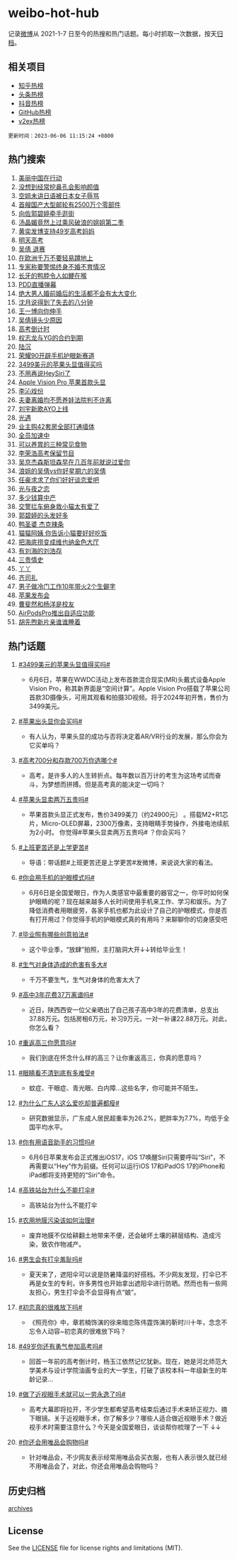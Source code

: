 # weibo-hot-hub

记录[微博](https://www.weibo.com)从 2021-1-7 日至今的热搜和热门话题。每小时抓取一次数据，按天[归档](archives)。

## 相关项目

- [知乎热榜](https://github.com/lonnyzhang423/zhihu-hot-hub)
- [头条热榜](https://github.com/lonnyzhang423/toutiao-hot-hub)
- [抖音热榜](https://github.com/lonnyzhang423/douyin-hot-hub)
- [GitHub热榜](https://github.com/lonnyzhang423/github-hot-hub)
- [v2ex热榜](https://github.com/lonnyzhang423/v2ex-hot-hub)


`更新时间：2023-06-06 11:15:24 +0800`

## 热门搜索

1. [美丽中国在行动](https://m.weibo.cn/search?containerid=100103type%3D1%26t%3D10%26q%3D%23%E7%BE%8E%E4%B8%BD%E4%B8%AD%E5%9B%BD%E5%9C%A8%E8%A1%8C%E5%8A%A8%23&stream_entry_id=51&isnewpage=1&extparam=seat%3D1%26pos%3D0%26cate%3D10103%26filter_type%3Drealtimehot%26stream_entry_id%3D51%26dgr%3D0%26c_type%3D51%26display_time%3D1686021323%26pre_seqid%3D168602132315402265245&luicode=10000011&lfid=106003type%253D25%2526t%253D3%2526disable_hot%253D1%2526filter_type%253Drealtimehot)
1. [没想到经常挖鼻孔会影响颜值](https://m.weibo.cn/search?containerid=100103type%3D1%26t%3D10%26q%3D%23%E6%B2%A1%E6%83%B3%E5%88%B0%E7%BB%8F%E5%B8%B8%E6%8C%96%E9%BC%BB%E5%AD%94%E4%BC%9A%E5%BD%B1%E5%93%8D%E9%A2%9C%E5%80%BC%23&stream_entry_id=31&isnewpage=1&extparam=seat%3D1%26lcate%3D5001%26cate%3D5001%26stream_entry_id%3D31%26flag%3D2%26realpos%3D1%26pos%3D0%26filter_type%3Drealtimehot%26dgr%3D0%26q%3D%2523%25E6%25B2%25A1%25E6%2583%25B3%25E5%2588%25B0%25E7%25BB%258F%25E5%25B8%25B8%25E6%258C%2596%25E9%25BC%25BB%25E5%25AD%2594%25E4%25BC%259A%25E5%25BD%25B1%25E5%2593%258D%25E9%25A2%259C%25E5%2580%25BC%2523%26band_rank%3D1%26c_type%3D31%26display_time%3D1686021323%26pre_seqid%3D168602132315402265245&luicode=10000011&lfid=106003type%253D25%2526t%253D3%2526disable_hot%253D1%2526filter_type%253Drealtimehot)
1. [空姐未讲日语被日本女子辱骂](https://m.weibo.cn/search?containerid=100103type%3D1%26t%3D10%26q%3D%23%E7%A9%BA%E5%A7%90%E6%9C%AA%E8%AE%B2%E6%97%A5%E8%AF%AD%E8%A2%AB%E6%97%A5%E6%9C%AC%E5%A5%B3%E5%AD%90%E8%BE%B1%E9%AA%82%23&stream_entry_id=31&isnewpage=1&extparam=seat%3D1%26lcate%3D5001%26cate%3D5001%26stream_entry_id%3D31%26flag%3D2%26realpos%3D2%26pos%3D1%26filter_type%3Drealtimehot%26dgr%3D0%26q%3D%2523%25E7%25A9%25BA%25E5%25A7%2590%25E6%259C%25AA%25E8%25AE%25B2%25E6%2597%25A5%25E8%25AF%25AD%25E8%25A2%25AB%25E6%2597%25A5%25E6%259C%25AC%25E5%25A5%25B3%25E5%25AD%2590%25E8%25BE%25B1%25E9%25AA%2582%2523%26band_rank%3D2%26c_type%3D31%26display_time%3D1686021323%26pre_seqid%3D168602132315402265245&luicode=10000011&lfid=106003type%253D25%2526t%253D3%2526disable_hot%253D1%2526filter_type%253Drealtimehot)
1. [首艘国产大型邮轮有2500万个零部件](https://m.weibo.cn/search?containerid=100103type%3D1%26t%3D10%26q%3D%23%E9%A6%96%E8%89%98%E5%9B%BD%E4%BA%A7%E5%A4%A7%E5%9E%8B%E9%82%AE%E8%BD%AE%E6%9C%892500%E4%B8%87%E4%B8%AA%E9%9B%B6%E9%83%A8%E4%BB%B6%23&stream_entry_id=31&isnewpage=1&extparam=seat%3D1%26lcate%3D5001%26cate%3D5001%26stream_entry_id%3D31%26flag%3D0%26realpos%3D3%26pos%3D2%26filter_type%3Drealtimehot%26dgr%3D0%26q%3D%2523%25E9%25A6%2596%25E8%2589%2598%25E5%259B%25BD%25E4%25BA%25A7%25E5%25A4%25A7%25E5%259E%258B%25E9%2582%25AE%25E8%25BD%25AE%25E6%259C%25892500%25E4%25B8%2587%25E4%25B8%25AA%25E9%259B%25B6%25E9%2583%25A8%25E4%25BB%25B6%2523%26band_rank%3D3%26c_type%3D31%26display_time%3D1686021323%26pre_seqid%3D168602132315402265245&luicode=10000011&lfid=106003type%253D25%2526t%253D3%2526disable_hot%253D1%2526filter_type%253Drealtimehot)
1. [向佐郭碧婷牵手逛街](https://m.weibo.cn/search?containerid=100103type%3D1%26t%3D10%26q%3D%23%E5%90%91%E4%BD%90%E9%83%AD%E7%A2%A7%E5%A9%B7%E7%89%B5%E6%89%8B%E9%80%9B%E8%A1%97%23&stream_entry_id=31&isnewpage=1&extparam=seat%3D1%26lcate%3D5001%26cate%3D5001%26stream_entry_id%3D31%26flag%3D1%26realpos%3D4%26pos%3D3%26filter_type%3Drealtimehot%26dgr%3D0%26q%3D%2523%25E5%2590%2591%25E4%25BD%2590%25E9%2583%25AD%25E7%25A2%25A7%25E5%25A9%25B7%25E7%2589%25B5%25E6%2589%258B%25E9%2580%259B%25E8%25A1%2597%2523%26band_rank%3D4%26c_type%3D31%26display_time%3D1686021323%26pre_seqid%3D168602132315402265245&luicode=10000011&lfid=106003type%253D25%2526t%253D3%2526disable_hot%253D1%2526filter_type%253Drealtimehot)
1. [汤晶媚竟然上过乘风破浪的姐姐第二季](https://m.weibo.cn/search?containerid=100103type%3D1%26t%3D10%26q%3D%23%E6%B1%A4%E6%99%B6%E5%AA%9A%E7%AB%9F%E7%84%B6%E4%B8%8A%E8%BF%87%E4%B9%98%E9%A3%8E%E7%A0%B4%E6%B5%AA%E7%9A%84%E5%A7%90%E5%A7%90%E7%AC%AC%E4%BA%8C%E5%AD%A3%23&stream_entry_id=31&isnewpage=1&extparam=seat%3D1%26lcate%3D5001%26cate%3D5001%26stream_entry_id%3D31%26flag%3D2%26realpos%3D5%26pos%3D4%26filter_type%3Drealtimehot%26dgr%3D0%26q%3D%2523%25E6%25B1%25A4%25E6%2599%25B6%25E5%25AA%259A%25E7%25AB%259F%25E7%2584%25B6%25E4%25B8%258A%25E8%25BF%2587%25E4%25B9%2598%25E9%25A3%258E%25E7%25A0%25B4%25E6%25B5%25AA%25E7%259A%2584%25E5%25A7%2590%25E5%25A7%2590%25E7%25AC%25AC%25E4%25BA%258C%25E5%25AD%25A3%2523%26band_rank%3D5%26c_type%3D31%26display_time%3D1686021323%26pre_seqid%3D168602132315402265245&luicode=10000011&lfid=106003type%253D25%2526t%253D3%2526disable_hot%253D1%2526filter_type%253Drealtimehot)
1. [黄奕发博支持49岁高考妈妈](https://m.weibo.cn/search?containerid=100103type%3D1%26t%3D10%26q%3D%23%E9%BB%84%E5%A5%95%E5%8F%91%E5%8D%9A%E6%94%AF%E6%8C%8149%E5%B2%81%E9%AB%98%E8%80%83%E5%A6%88%E5%A6%88%23&stream_entry_id=31&isnewpage=1&extparam=seat%3D1%26lcate%3D5001%26cate%3D5001%26stream_entry_id%3D31%26flag%3D1%26realpos%3D6%26pos%3D5%26filter_type%3Drealtimehot%26dgr%3D0%26q%3D%2523%25E9%25BB%2584%25E5%25A5%2595%25E5%258F%2591%25E5%258D%259A%25E6%2594%25AF%25E6%258C%258149%25E5%25B2%2581%25E9%25AB%2598%25E8%2580%2583%25E5%25A6%2588%25E5%25A6%2588%2523%26band_rank%3D6%26c_type%3D31%26display_time%3D1686021323%26pre_seqid%3D168602132315402265245&luicode=10000011&lfid=106003type%253D25%2526t%253D3%2526disable_hot%253D1%2526filter_type%253Drealtimehot)
1. [明天高考](https://m.weibo.cn/search?containerid=100103type%3D1%26t%3D10%26q%3D%23%E6%98%8E%E5%A4%A9%E9%AB%98%E8%80%83%23&stream_entry_id=31&isnewpage=1&extparam=seat%3D1%26lcate%3D5001%26cate%3D5001%26stream_entry_id%3D31%26flag%3D16%26realpos%3D7%26pos%3D6%26filter_type%3Drealtimehot%26dgr%3D0%26q%3D%2523%25E6%2598%258E%25E5%25A4%25A9%25E9%25AB%2598%25E8%2580%2583%2523%26band_rank%3D7%26c_type%3D31%26display_time%3D1686021323%26pre_seqid%3D168602132315402265245&luicode=10000011&lfid=106003type%253D25%2526t%253D3%2526disable_hot%253D1%2526filter_type%253Drealtimehot)
1. [吴倩 退赛](https://m.weibo.cn/search?containerid=100103type%3D1%26t%3D10%26q%3D%E5%90%B4%E5%80%A9+%E9%80%80%E8%B5%9B&stream_entry_id=31&isnewpage=1&extparam=seat%3D1%26lcate%3D5001%26cate%3D5001%26stream_entry_id%3D31%26flag%3D2%26realpos%3D8%26pos%3D7%26filter_type%3Drealtimehot%26dgr%3D0%26q%3D%25E5%2590%25B4%25E5%2580%25A9%2520%25E9%2580%2580%25E8%25B5%259B%26band_rank%3D8%26c_type%3D31%26display_time%3D1686021323%26pre_seqid%3D168602132315402265245&luicode=10000011&lfid=106003type%253D25%2526t%253D3%2526disable_hot%253D1%2526filter_type%253Drealtimehot)
1. [在欧洲千万不要轻易蹲地上](https://m.weibo.cn/search?containerid=100103type%3D1%26t%3D10%26q%3D%23%E5%9C%A8%E6%AC%A7%E6%B4%B2%E5%8D%83%E4%B8%87%E4%B8%8D%E8%A6%81%E8%BD%BB%E6%98%93%E8%B9%B2%E5%9C%B0%E4%B8%8A%23&stream_entry_id=31&isnewpage=1&extparam=seat%3D1%26lcate%3D5001%26cate%3D5001%26stream_entry_id%3D31%26flag%3D2%26realpos%3D9%26pos%3D8%26filter_type%3Drealtimehot%26dgr%3D0%26q%3D%2523%25E5%259C%25A8%25E6%25AC%25A7%25E6%25B4%25B2%25E5%258D%2583%25E4%25B8%2587%25E4%25B8%258D%25E8%25A6%2581%25E8%25BD%25BB%25E6%2598%2593%25E8%25B9%25B2%25E5%259C%25B0%25E4%25B8%258A%2523%26band_rank%3D9%26c_type%3D31%26display_time%3D1686021323%26pre_seqid%3D168602132315402265245&luicode=10000011&lfid=106003type%253D25%2526t%253D3%2526disable_hot%253D1%2526filter_type%253Drealtimehot)
1. [专家称要警惕终身不婚不育情况](https://m.weibo.cn/search?containerid=100103type%3D1%26t%3D10%26q%3D%23%E4%B8%93%E5%AE%B6%E7%A7%B0%E8%A6%81%E8%AD%A6%E6%83%95%E7%BB%88%E8%BA%AB%E4%B8%8D%E5%A9%9A%E4%B8%8D%E8%82%B2%E6%83%85%E5%86%B5%23&stream_entry_id=31&isnewpage=1&extparam=seat%3D1%26lcate%3D5001%26cate%3D5001%26stream_entry_id%3D31%26flag%3D1%26realpos%3D10%26pos%3D9%26filter_type%3Drealtimehot%26dgr%3D0%26q%3D%2523%25E4%25B8%2593%25E5%25AE%25B6%25E7%25A7%25B0%25E8%25A6%2581%25E8%25AD%25A6%25E6%2583%2595%25E7%25BB%2588%25E8%25BA%25AB%25E4%25B8%258D%25E5%25A9%259A%25E4%25B8%258D%25E8%2582%25B2%25E6%2583%2585%25E5%2586%25B5%2523%26band_rank%3D10%26c_type%3D31%26display_time%3D1686021323%26pre_seqid%3D168602132315402265245&luicode=10000011&lfid=106003type%253D25%2526t%253D3%2526disable_hot%253D1%2526filter_type%253Drealtimehot)
1. [长牙的鸭脖令人如鲠在喉](https://m.weibo.cn/search?containerid=100103type%3D1%26t%3D10%26q%3D%23%E9%95%BF%E7%89%99%E7%9A%84%E9%B8%AD%E8%84%96%E4%BB%A4%E4%BA%BA%E5%A6%82%E9%B2%A0%E5%9C%A8%E5%96%89%23&stream_entry_id=31&isnewpage=1&extparam=seat%3D1%26lcate%3D5001%26cate%3D5001%26stream_entry_id%3D31%26flag%3D2%26realpos%3D11%26pos%3D10%26filter_type%3Drealtimehot%26dgr%3D0%26q%3D%2523%25E9%2595%25BF%25E7%2589%2599%25E7%259A%2584%25E9%25B8%25AD%25E8%2584%2596%25E4%25BB%25A4%25E4%25BA%25BA%25E5%25A6%2582%25E9%25B2%25A0%25E5%259C%25A8%25E5%2596%2589%2523%26band_rank%3D11%26c_type%3D31%26display_time%3D1686021323%26pre_seqid%3D168602132315402265245&luicode=10000011&lfid=106003type%253D25%2526t%253D3%2526disable_hot%253D1%2526filter_type%253Drealtimehot)
1. [PDD直播弹幕](https://m.weibo.cn/search?containerid=100103type%3D1%26t%3D10%26q%3DPDD%E7%9B%B4%E6%92%AD%E5%BC%B9%E5%B9%95&stream_entry_id=31&isnewpage=1&extparam=seat%3D1%26lcate%3D5001%26cate%3D5001%26stream_entry_id%3D31%26flag%3D0%26realpos%3D12%26pos%3D11%26filter_type%3Drealtimehot%26dgr%3D0%26q%3DPDD%25E7%259B%25B4%25E6%2592%25AD%25E5%25BC%25B9%25E5%25B9%2595%26band_rank%3D12%26c_type%3D31%26display_time%3D1686021323%26pre_seqid%3D168602132315402265245&luicode=10000011&lfid=106003type%253D25%2526t%253D3%2526disable_hot%253D1%2526filter_type%253Drealtimehot)
1. [绝大男人婚前婚后的生活都不会有太大变化](https://m.weibo.cn/search?containerid=100103type%3D1%26t%3D10%26q%3D%E7%BB%9D%E5%A4%A7%E7%94%B7%E4%BA%BA%E5%A9%9A%E5%89%8D%E5%A9%9A%E5%90%8E%E7%9A%84%E7%94%9F%E6%B4%BB%E9%83%BD%E4%B8%8D%E4%BC%9A%E6%9C%89%E5%A4%AA%E5%A4%A7%E5%8F%98%E5%8C%96&stream_entry_id=31&isnewpage=1&extparam=seat%3D1%26lcate%3D5001%26cate%3D5001%26stream_entry_id%3D31%26flag%3D0%26realpos%3D13%26pos%3D12%26filter_type%3Drealtimehot%26dgr%3D0%26q%3D%25E7%25BB%259D%25E5%25A4%25A7%25E7%2594%25B7%25E4%25BA%25BA%25E5%25A9%259A%25E5%2589%258D%25E5%25A9%259A%25E5%2590%258E%25E7%259A%2584%25E7%2594%259F%25E6%25B4%25BB%25E9%2583%25BD%25E4%25B8%258D%25E4%25BC%259A%25E6%259C%2589%25E5%25A4%25AA%25E5%25A4%25A7%25E5%258F%2598%25E5%258C%2596%26band_rank%3D13%26c_type%3D31%26display_time%3D1686021323%26pre_seqid%3D168602132315402265245&luicode=10000011&lfid=106003type%253D25%2526t%253D3%2526disable_hot%253D1%2526filter_type%253Drealtimehot)
1. [沈月说得到了失去的八分钟](https://m.weibo.cn/search?containerid=100103type%3D1%26t%3D10%26q%3D%23%E6%B2%88%E6%9C%88%E8%AF%B4%E5%BE%97%E5%88%B0%E4%BA%86%E5%A4%B1%E5%8E%BB%E7%9A%84%E5%85%AB%E5%88%86%E9%92%9F%23&stream_entry_id=31&isnewpage=1&extparam=seat%3D1%26lcate%3D5001%26cate%3D5001%26stream_entry_id%3D31%26flag%3D1%26realpos%3D14%26pos%3D13%26filter_type%3Drealtimehot%26dgr%3D0%26q%3D%2523%25E6%25B2%2588%25E6%259C%2588%25E8%25AF%25B4%25E5%25BE%2597%25E5%2588%25B0%25E4%25BA%2586%25E5%25A4%25B1%25E5%258E%25BB%25E7%259A%2584%25E5%2585%25AB%25E5%2588%2586%25E9%2592%259F%2523%26band_rank%3D14%26c_type%3D31%26display_time%3D1686021323%26pre_seqid%3D168602132315402265245&luicode=10000011&lfid=106003type%253D25%2526t%253D3%2526disable_hot%253D1%2526filter_type%253Drealtimehot)
1. [王一博向你伸手](https://m.weibo.cn/search?containerid=100103type%3D1%26t%3D10%26q%3D%23%E7%8E%8B%E4%B8%80%E5%8D%9A%E5%90%91%E4%BD%A0%E4%BC%B8%E6%89%8B%23&stream_entry_id=31&isnewpage=1&extparam=seat%3D1%26lcate%3D5001%26cate%3D5001%26stream_entry_id%3D31%26flag%3D0%26realpos%3D15%26pos%3D14%26adid%3D191611%26filter_type%3Drealtimehot%26dgr%3D0%26q%3D%2523%25E7%258E%258B%25E4%25B8%2580%25E5%258D%259A%25E5%2590%2591%25E4%25BD%25A0%25E4%25BC%25B8%25E6%2589%258B%2523%26band_rank%3D15%26c_type%3D31%26display_time%3D1686021323%26pre_seqid%3D168602132315402265245&luicode=10000011&lfid=106003type%253D25%2526t%253D3%2526disable_hot%253D1%2526filter_type%253Drealtimehot)
1. [吴倩镜头少原因](https://m.weibo.cn/search?containerid=100103type%3D1%26t%3D10%26q%3D%23%E5%90%B4%E5%80%A9%E9%95%9C%E5%A4%B4%E5%B0%91%E5%8E%9F%E5%9B%A0%23&stream_entry_id=31&isnewpage=1&extparam=seat%3D1%26lcate%3D5001%26cate%3D5001%26stream_entry_id%3D31%26flag%3D2%26realpos%3D16%26pos%3D15%26filter_type%3Drealtimehot%26dgr%3D0%26q%3D%2523%25E5%2590%25B4%25E5%2580%25A9%25E9%2595%259C%25E5%25A4%25B4%25E5%25B0%2591%25E5%258E%259F%25E5%259B%25A0%2523%26band_rank%3D16%26c_type%3D31%26display_time%3D1686021323%26pre_seqid%3D168602132315402265245&luicode=10000011&lfid=106003type%253D25%2526t%253D3%2526disable_hot%253D1%2526filter_type%253Drealtimehot)
1. [高考倒计时](https://m.weibo.cn/search?containerid=100103type%3D1%26t%3D10%26q%3D%23%E9%AB%98%E8%80%83%E5%80%92%E8%AE%A1%E6%97%B6%23&stream_entry_id=31&isnewpage=1&extparam=seat%3D1%26lcate%3D5001%26cate%3D5001%26stream_entry_id%3D31%26flag%3D0%26realpos%3D17%26pos%3D16%26filter_type%3Drealtimehot%26dgr%3D0%26q%3D%2523%25E9%25AB%2598%25E8%2580%2583%25E5%2580%2592%25E8%25AE%25A1%25E6%2597%25B6%2523%26band_rank%3D17%26c_type%3D31%26display_time%3D1686021323%26pre_seqid%3D168602132315402265245&luicode=10000011&lfid=106003type%253D25%2526t%253D3%2526disable_hot%253D1%2526filter_type%253Drealtimehot)
1. [权志龙与YG的合约到期](https://m.weibo.cn/search?containerid=100103type%3D1%26t%3D10%26q%3D%23%E6%9D%83%E5%BF%97%E9%BE%99%E4%B8%8EYG%E7%9A%84%E5%90%88%E7%BA%A6%E5%88%B0%E6%9C%9F%23&stream_entry_id=31&isnewpage=1&extparam=seat%3D1%26lcate%3D5001%26cate%3D5001%26stream_entry_id%3D31%26flag%3D1%26realpos%3D18%26pos%3D17%26filter_type%3Drealtimehot%26dgr%3D0%26q%3D%2523%25E6%259D%2583%25E5%25BF%2597%25E9%25BE%2599%25E4%25B8%258EYG%25E7%259A%2584%25E5%2590%2588%25E7%25BA%25A6%25E5%2588%25B0%25E6%259C%259F%2523%26band_rank%3D18%26c_type%3D31%26display_time%3D1686021323%26pre_seqid%3D168602132315402265245&luicode=10000011&lfid=106003type%253D25%2526t%253D3%2526disable_hot%253D1%2526filter_type%253Drealtimehot)
1. [陆沉](https://m.weibo.cn/search?containerid=100103type%3D1%26t%3D10%26q%3D%E9%99%86%E6%B2%89&stream_entry_id=31&isnewpage=1&extparam=seat%3D1%26lcate%3D5001%26cate%3D5001%26stream_entry_id%3D31%26flag%3D1%26realpos%3D19%26pos%3D18%26filter_type%3Drealtimehot%26dgr%3D0%26q%3D%25E9%2599%2586%25E6%25B2%2589%26band_rank%3D19%26c_type%3D31%26display_time%3D1686021323%26pre_seqid%3D168602132315402265245&luicode=10000011&lfid=106003type%253D25%2526t%253D3%2526disable_hot%253D1%2526filter_type%253Drealtimehot)
1. [荣耀90开辟手机护眼新赛道](https://m.weibo.cn/search?containerid=100103type%3D1%26t%3D10%26q%3D%23%E8%8D%A3%E8%80%8090%E5%BC%80%E8%BE%9F%E6%89%8B%E6%9C%BA%E6%8A%A4%E7%9C%BC%E6%96%B0%E8%B5%9B%E9%81%93%23&stream_entry_id=31&isnewpage=1&extparam=seat%3D1%26lcate%3D5001%26cate%3D5001%26stream_entry_id%3D31%26flag%3D0%26realpos%3D20%26pos%3D19%26adid%3D191554%26filter_type%3Drealtimehot%26dgr%3D0%26q%3D%2523%25E8%258D%25A3%25E8%2580%258090%25E5%25BC%2580%25E8%25BE%259F%25E6%2589%258B%25E6%259C%25BA%25E6%258A%25A4%25E7%259C%25BC%25E6%2596%25B0%25E8%25B5%259B%25E9%2581%2593%2523%26band_rank%3D20%26c_type%3D31%26display_time%3D1686021323%26pre_seqid%3D168602132315402265245&luicode=10000011&lfid=106003type%253D25%2526t%253D3%2526disable_hot%253D1%2526filter_type%253Drealtimehot)
1. [3499美元的苹果头显值得买吗](https://m.weibo.cn/search?containerid=100103type%3D1%26t%3D10%26q%3D%233499%E7%BE%8E%E5%85%83%E7%9A%84%E8%8B%B9%E6%9E%9C%E5%A4%B4%E6%98%BE%E5%80%BC%E5%BE%97%E4%B9%B0%E5%90%97%23&stream_entry_id=31&isnewpage=1&extparam=seat%3D1%26lcate%3D5001%26cate%3D5001%26stream_entry_id%3D31%26flag%3D2%26realpos%3D21%26pos%3D20%26filter_type%3Drealtimehot%26dgr%3D0%26q%3D%25233499%25E7%25BE%258E%25E5%2585%2583%25E7%259A%2584%25E8%258B%25B9%25E6%259E%259C%25E5%25A4%25B4%25E6%2598%25BE%25E5%2580%25BC%25E5%25BE%2597%25E4%25B9%25B0%25E5%2590%2597%2523%26band_rank%3D21%26c_type%3D31%26display_time%3D1686021323%26pre_seqid%3D168602132315402265245&luicode=10000011&lfid=106003type%253D25%2526t%253D3%2526disable_hot%253D1%2526filter_type%253Drealtimehot)
1. [不用再说HeySiri了](https://m.weibo.cn/search?containerid=100103type%3D1%26t%3D10%26q%3D%23%E4%B8%8D%E7%94%A8%E5%86%8D%E8%AF%B4HeySiri%E4%BA%86%23&stream_entry_id=31&isnewpage=1&extparam=seat%3D1%26lcate%3D5001%26cate%3D5001%26stream_entry_id%3D31%26flag%3D2%26realpos%3D22%26pos%3D21%26filter_type%3Drealtimehot%26dgr%3D0%26q%3D%2523%25E4%25B8%258D%25E7%2594%25A8%25E5%2586%258D%25E8%25AF%25B4HeySiri%25E4%25BA%2586%2523%26band_rank%3D22%26c_type%3D31%26display_time%3D1686021323%26pre_seqid%3D168602132315402265245&luicode=10000011&lfid=106003type%253D25%2526t%253D3%2526disable_hot%253D1%2526filter_type%253Drealtimehot)
1. [Apple Vision Pro 苹果首款头显](https://m.weibo.cn/search?containerid=100103type%3D1%26t%3D10%26q%3D%23Apple+Vision+Pro+%E8%8B%B9%E6%9E%9C%E9%A6%96%E6%AC%BE%E5%A4%B4%E6%98%BE%23&stream_entry_id=31&isnewpage=1&extparam=seat%3D1%26lcate%3D5001%26cate%3D5001%26stream_entry_id%3D31%26flag%3D2%26realpos%3D23%26pos%3D22%26filter_type%3Drealtimehot%26dgr%3D0%26q%3D%2523Apple%2520Vision%2520Pro%2520%25E8%258B%25B9%25E6%259E%259C%25E9%25A6%2596%25E6%25AC%25BE%25E5%25A4%25B4%25E6%2598%25BE%2523%26band_rank%3D23%26c_type%3D31%26display_time%3D1686021323%26pre_seqid%3D168602132315402265245&luicode=10000011&lfid=106003type%253D25%2526t%253D3%2526disable_hot%253D1%2526filter_type%253Drealtimehot)
1. [李沁戏份](https://m.weibo.cn/search?containerid=100103type%3D1%26t%3D10%26q%3D%E6%9D%8E%E6%B2%81%E6%88%8F%E4%BB%BD&stream_entry_id=31&isnewpage=1&extparam=seat%3D1%26lcate%3D5001%26cate%3D5001%26stream_entry_id%3D31%26flag%3D2%26realpos%3D24%26pos%3D23%26filter_type%3Drealtimehot%26dgr%3D0%26q%3D%25E6%259D%258E%25E6%25B2%2581%25E6%2588%258F%25E4%25BB%25BD%26band_rank%3D24%26c_type%3D31%26display_time%3D1686021323%26pre_seqid%3D168602132315402265245&luicode=10000011&lfid=106003type%253D25%2526t%253D3%2526disable_hot%253D1%2526filter_type%253Drealtimehot)
1. [夫妻离婚均不愿养娃法院判不许离](https://m.weibo.cn/search?containerid=100103type%3D1%26t%3D10%26q%3D%23%E5%A4%AB%E5%A6%BB%E7%A6%BB%E5%A9%9A%E5%9D%87%E4%B8%8D%E6%84%BF%E5%85%BB%E5%A8%83%E6%B3%95%E9%99%A2%E5%88%A4%E4%B8%8D%E8%AE%B8%E7%A6%BB%23&stream_entry_id=31&isnewpage=1&extparam=seat%3D1%26lcate%3D5001%26cate%3D5001%26stream_entry_id%3D31%26flag%3D0%26realpos%3D25%26pos%3D24%26filter_type%3Drealtimehot%26dgr%3D0%26q%3D%2523%25E5%25A4%25AB%25E5%25A6%25BB%25E7%25A6%25BB%25E5%25A9%259A%25E5%259D%2587%25E4%25B8%258D%25E6%2584%25BF%25E5%2585%25BB%25E5%25A8%2583%25E6%25B3%2595%25E9%2599%25A2%25E5%2588%25A4%25E4%25B8%258D%25E8%25AE%25B8%25E7%25A6%25BB%2523%26band_rank%3D25%26c_type%3D31%26display_time%3D1686021323%26pre_seqid%3D168602132315402265245&luicode=10000011&lfid=106003type%253D25%2526t%253D3%2526disable_hot%253D1%2526filter_type%253Drealtimehot)
1. [刘宇新歌AYO上线](https://m.weibo.cn/search?containerid=100103type%3D1%26t%3D10%26q%3D%23%E5%88%98%E5%AE%87%E6%96%B0%E6%AD%8CAYO%E4%B8%8A%E7%BA%BF%23&stream_entry_id=31&isnewpage=1&extparam=seat%3D1%26lcate%3D5001%26cate%3D5001%26stream_entry_id%3D31%26flag%3D1%26realpos%3D26%26pos%3D25%26filter_type%3Drealtimehot%26dgr%3D0%26q%3D%2523%25E5%2588%2598%25E5%25AE%2587%25E6%2596%25B0%25E6%25AD%258CAYO%25E4%25B8%258A%25E7%25BA%25BF%2523%26band_rank%3D26%26c_type%3D31%26display_time%3D1686021323%26pre_seqid%3D168602132315402265245&luicode=10000011&lfid=106003type%253D25%2526t%253D3%2526disable_hot%253D1%2526filter_type%253Drealtimehot)
1. [光遇](https://m.weibo.cn/search?containerid=100103type%3D1%26t%3D10%26q%3D%E5%85%89%E9%81%87&stream_entry_id=31&isnewpage=1&extparam=seat%3D1%26lcate%3D5001%26cate%3D5001%26stream_entry_id%3D31%26flag%3D1%26realpos%3D27%26pos%3D26%26filter_type%3Drealtimehot%26dgr%3D0%26q%3D%25E5%2585%2589%25E9%2581%2587%26band_rank%3D27%26c_type%3D31%26display_time%3D1686021323%26pre_seqid%3D168602132315402265245&luicode=10000011&lfid=106003type%253D25%2526t%253D3%2526disable_hot%253D1%2526filter_type%253Drealtimehot)
1. [业主购42套房全部打通墙体](https://m.weibo.cn/search?containerid=100103type%3D1%26t%3D10%26q%3D%23%E4%B8%9A%E4%B8%BB%E8%B4%AD42%E5%A5%97%E6%88%BF%E5%85%A8%E9%83%A8%E6%89%93%E9%80%9A%E5%A2%99%E4%BD%93%23&stream_entry_id=31&isnewpage=1&extparam=seat%3D1%26lcate%3D5001%26cate%3D5001%26stream_entry_id%3D31%26flag%3D0%26realpos%3D28%26pos%3D27%26filter_type%3Drealtimehot%26dgr%3D0%26q%3D%2523%25E4%25B8%259A%25E4%25B8%25BB%25E8%25B4%25AD42%25E5%25A5%2597%25E6%2588%25BF%25E5%2585%25A8%25E9%2583%25A8%25E6%2589%2593%25E9%2580%259A%25E5%25A2%2599%25E4%25BD%2593%2523%26band_rank%3D28%26c_type%3D31%26display_time%3D1686021323%26pre_seqid%3D168602132315402265245&luicode=10000011&lfid=106003type%253D25%2526t%253D3%2526disable_hot%253D1%2526filter_type%253Drealtimehot)
1. [全员加速中](https://m.weibo.cn/search?containerid=100103type%3D1%26t%3D10%26q%3D%E5%85%A8%E5%91%98%E5%8A%A0%E9%80%9F%E4%B8%AD&stream_entry_id=31&isnewpage=1&extparam=seat%3D1%26lcate%3D5001%26cate%3D5001%26stream_entry_id%3D31%26flag%3D0%26realpos%3D29%26pos%3D28%26filter_type%3Drealtimehot%26dgr%3D0%26q%3D%25E5%2585%25A8%25E5%2591%2598%25E5%258A%25A0%25E9%2580%259F%25E4%25B8%25AD%26band_rank%3D29%26c_type%3D31%26display_time%3D1686021323%26pre_seqid%3D168602132315402265245&luicode=10000011&lfid=106003type%253D25%2526t%253D3%2526disable_hot%253D1%2526filter_type%253Drealtimehot)
1. [可以养胃的三种常见食物](https://m.weibo.cn/search?containerid=100103type%3D1%26t%3D10%26q%3D%23%E5%8F%AF%E4%BB%A5%E5%85%BB%E8%83%83%E7%9A%84%E4%B8%89%E7%A7%8D%E5%B8%B8%E8%A7%81%E9%A3%9F%E7%89%A9%23&stream_entry_id=31&isnewpage=1&extparam=seat%3D1%26lcate%3D5001%26cate%3D5001%26stream_entry_id%3D31%26flag%3D0%26realpos%3D30%26pos%3D29%26filter_type%3Drealtimehot%26dgr%3D0%26q%3D%2523%25E5%258F%25AF%25E4%25BB%25A5%25E5%2585%25BB%25E8%2583%2583%25E7%259A%2584%25E4%25B8%2589%25E7%25A7%258D%25E5%25B8%25B8%25E8%25A7%2581%25E9%25A3%259F%25E7%2589%25A9%2523%26band_rank%3D30%26c_type%3D31%26display_time%3D1686021323%26pre_seqid%3D168602132315402265245&luicode=10000011&lfid=106003type%253D25%2526t%253D3%2526disable_hot%253D1%2526filter_type%253Drealtimehot)
1. [李荣浩高考保留节目](https://m.weibo.cn/search?containerid=100103type%3D1%26t%3D10%26q%3D%23%E6%9D%8E%E8%8D%A3%E6%B5%A9%E9%AB%98%E8%80%83%E4%BF%9D%E7%95%99%E8%8A%82%E7%9B%AE%23&stream_entry_id=31&isnewpage=1&extparam=seat%3D1%26lcate%3D5001%26cate%3D5001%26stream_entry_id%3D31%26flag%3D1%26realpos%3D31%26pos%3D30%26filter_type%3Drealtimehot%26dgr%3D0%26q%3D%2523%25E6%259D%258E%25E8%258D%25A3%25E6%25B5%25A9%25E9%25AB%2598%25E8%2580%2583%25E4%25BF%259D%25E7%2595%2599%25E8%258A%2582%25E7%259B%25AE%2523%26band_rank%3D31%26c_type%3D31%26display_time%3D1686021323%26pre_seqid%3D168602132315402265245&luicode=10000011&lfid=106003type%253D25%2526t%253D3%2526disable_hot%253D1%2526filter_type%253Drealtimehot)
1. [吴京杰森斯坦森早在几百年前就说过爱你](https://m.weibo.cn/search?containerid=100103type%3D1%26t%3D10%26q%3D%23%E5%90%B4%E4%BA%AC%E6%9D%B0%E6%A3%AE%E6%96%AF%E5%9D%A6%E6%A3%AE%E6%97%A9%E5%9C%A8%E5%87%A0%E7%99%BE%E5%B9%B4%E5%89%8D%E5%B0%B1%E8%AF%B4%E8%BF%87%E7%88%B1%E4%BD%A0%23&stream_entry_id=31&isnewpage=1&extparam=seat%3D1%26lcate%3D5001%26cate%3D5001%26stream_entry_id%3D31%26flag%3D1%26realpos%3D32%26pos%3D31%26filter_type%3Drealtimehot%26dgr%3D0%26q%3D%2523%25E5%2590%25B4%25E4%25BA%25AC%25E6%259D%25B0%25E6%25A3%25AE%25E6%2596%25AF%25E5%259D%25A6%25E6%25A3%25AE%25E6%2597%25A9%25E5%259C%25A8%25E5%2587%25A0%25E7%2599%25BE%25E5%25B9%25B4%25E5%2589%258D%25E5%25B0%25B1%25E8%25AF%25B4%25E8%25BF%2587%25E7%2588%25B1%25E4%25BD%25A0%2523%26band_rank%3D32%26c_type%3D31%26display_time%3D1686021323%26pre_seqid%3D168602132315402265245&luicode=10000011&lfid=106003type%253D25%2526t%253D3%2526disable_hot%253D1%2526filter_type%253Drealtimehot)
1. [浪姐的吴倩vs你好星期六的吴倩](https://m.weibo.cn/search?containerid=100103type%3D1%26t%3D10%26q%3D%23%E6%B5%AA%E5%A7%90%E7%9A%84%E5%90%B4%E5%80%A9vs%E4%BD%A0%E5%A5%BD%E6%98%9F%E6%9C%9F%E5%85%AD%E7%9A%84%E5%90%B4%E5%80%A9%23&stream_entry_id=31&isnewpage=1&extparam=seat%3D1%26lcate%3D5001%26cate%3D5001%26stream_entry_id%3D31%26flag%3D1%26realpos%3D33%26pos%3D32%26filter_type%3Drealtimehot%26dgr%3D0%26q%3D%2523%25E6%25B5%25AA%25E5%25A7%2590%25E7%259A%2584%25E5%2590%25B4%25E5%2580%25A9vs%25E4%25BD%25A0%25E5%25A5%25BD%25E6%2598%259F%25E6%259C%259F%25E5%2585%25AD%25E7%259A%2584%25E5%2590%25B4%25E5%2580%25A9%2523%26band_rank%3D33%26c_type%3D31%26display_time%3D1686021323%26pre_seqid%3D168602132315402265245&luicode=10000011&lfid=106003type%253D25%2526t%253D3%2526disable_hot%253D1%2526filter_type%253Drealtimehot)
1. [任豪求求了你们好好谈恋爱吧](https://m.weibo.cn/search?containerid=100103type%3D1%26t%3D10%26q%3D%23%E4%BB%BB%E8%B1%AA%E6%B1%82%E6%B1%82%E4%BA%86%E4%BD%A0%E4%BB%AC%E5%A5%BD%E5%A5%BD%E8%B0%88%E6%81%8B%E7%88%B1%E5%90%A7%23&stream_entry_id=31&isnewpage=1&extparam=seat%3D1%26lcate%3D5001%26cate%3D5001%26stream_entry_id%3D31%26flag%3D0%26realpos%3D34%26pos%3D33%26filter_type%3Drealtimehot%26dgr%3D0%26q%3D%2523%25E4%25BB%25BB%25E8%25B1%25AA%25E6%25B1%2582%25E6%25B1%2582%25E4%25BA%2586%25E4%25BD%25A0%25E4%25BB%25AC%25E5%25A5%25BD%25E5%25A5%25BD%25E8%25B0%2588%25E6%2581%258B%25E7%2588%25B1%25E5%2590%25A7%2523%26band_rank%3D34%26c_type%3D31%26display_time%3D1686021323%26pre_seqid%3D168602132315402265245&luicode=10000011&lfid=106003type%253D25%2526t%253D3%2526disable_hot%253D1%2526filter_type%253Drealtimehot)
1. [光与夜之恋](https://m.weibo.cn/search?containerid=100103type%3D1%26t%3D10%26q%3D%E5%85%89%E4%B8%8E%E5%A4%9C%E4%B9%8B%E6%81%8B&stream_entry_id=31&isnewpage=1&extparam=seat%3D1%26lcate%3D5001%26cate%3D5001%26stream_entry_id%3D31%26flag%3D0%26realpos%3D35%26pos%3D34%26filter_type%3Drealtimehot%26dgr%3D0%26q%3D%25E5%2585%2589%25E4%25B8%258E%25E5%25A4%259C%25E4%25B9%258B%25E6%2581%258B%26band_rank%3D35%26c_type%3D31%26display_time%3D1686021323%26pre_seqid%3D168602132315402265245&luicode=10000011&lfid=106003type%253D25%2526t%253D3%2526disable_hot%253D1%2526filter_type%253Drealtimehot)
1. [多少钱算中产](https://m.weibo.cn/search?containerid=100103type%3D1%26t%3D10%26q%3D%E5%A4%9A%E5%B0%91%E9%92%B1%E7%AE%97%E4%B8%AD%E4%BA%A7&stream_entry_id=31&isnewpage=1&extparam=seat%3D1%26lcate%3D5001%26cate%3D5001%26stream_entry_id%3D31%26flag%3D0%26realpos%3D36%26pos%3D35%26filter_type%3Drealtimehot%26dgr%3D0%26q%3D%25E5%25A4%259A%25E5%25B0%2591%25E9%2592%25B1%25E7%25AE%2597%25E4%25B8%25AD%25E4%25BA%25A7%26band_rank%3D36%26c_type%3D31%26display_time%3D1686021323%26pre_seqid%3D168602132315402265245&luicode=10000011&lfid=106003type%253D25%2526t%253D3%2526disable_hot%253D1%2526filter_type%253Drealtimehot)
1. [交警拦车俯身救小猫太有爱了](https://m.weibo.cn/search?containerid=100103type%3D1%26t%3D10%26q%3D%23%E4%BA%A4%E8%AD%A6%E6%8B%A6%E8%BD%A6%E4%BF%AF%E8%BA%AB%E6%95%91%E5%B0%8F%E7%8C%AB%E5%A4%AA%E6%9C%89%E7%88%B1%E4%BA%86%23&stream_entry_id=31&isnewpage=1&extparam=seat%3D1%26lcate%3D5001%26cate%3D5001%26stream_entry_id%3D31%26flag%3D1%26realpos%3D37%26pos%3D36%26filter_type%3Drealtimehot%26dgr%3D0%26q%3D%2523%25E4%25BA%25A4%25E8%25AD%25A6%25E6%258B%25A6%25E8%25BD%25A6%25E4%25BF%25AF%25E8%25BA%25AB%25E6%2595%2591%25E5%25B0%258F%25E7%258C%25AB%25E5%25A4%25AA%25E6%259C%2589%25E7%2588%25B1%25E4%25BA%2586%2523%26band_rank%3D37%26c_type%3D31%26display_time%3D1686021323%26pre_seqid%3D168602132315402265245&luicode=10000011&lfid=106003type%253D25%2526t%253D3%2526disable_hot%253D1%2526filter_type%253Drealtimehot)
1. [郭碧婷的头发好多](https://m.weibo.cn/search?containerid=100103type%3D1%26t%3D10%26q%3D%23%E9%83%AD%E7%A2%A7%E5%A9%B7%E7%9A%84%E5%A4%B4%E5%8F%91%E5%A5%BD%E5%A4%9A%23&stream_entry_id=31&isnewpage=1&extparam=seat%3D1%26lcate%3D5001%26cate%3D5001%26stream_entry_id%3D31%26flag%3D1%26realpos%3D38%26pos%3D37%26filter_type%3Drealtimehot%26dgr%3D0%26q%3D%2523%25E9%2583%25AD%25E7%25A2%25A7%25E5%25A9%25B7%25E7%259A%2584%25E5%25A4%25B4%25E5%258F%2591%25E5%25A5%25BD%25E5%25A4%259A%2523%26band_rank%3D38%26c_type%3D31%26display_time%3D1686021323%26pre_seqid%3D168602132315402265245&luicode=10000011&lfid=106003type%253D25%2526t%253D3%2526disable_hot%253D1%2526filter_type%253Drealtimehot)
1. [鸭圣婆 杰克辣条](https://m.weibo.cn/search?containerid=100103type%3D1%26t%3D10%26q%3D%E9%B8%AD%E5%9C%A3%E5%A9%86+%E6%9D%B0%E5%85%8B%E8%BE%A3%E6%9D%A1&stream_entry_id=31&isnewpage=1&extparam=seat%3D1%26lcate%3D5001%26cate%3D5001%26stream_entry_id%3D31%26flag%3D0%26realpos%3D39%26pos%3D38%26filter_type%3Drealtimehot%26dgr%3D0%26q%3D%25E9%25B8%25AD%25E5%259C%25A3%25E5%25A9%2586%2520%25E6%259D%25B0%25E5%2585%258B%25E8%25BE%25A3%25E6%259D%25A1%26band_rank%3D39%26c_type%3D31%26display_time%3D1686021323%26pre_seqid%3D168602132315402265245&luicode=10000011&lfid=106003type%253D25%2526t%253D3%2526disable_hot%253D1%2526filter_type%253Drealtimehot)
1. [猫猫阿姨 你告诉小猫要好好吃饭](https://m.weibo.cn/search?containerid=100103type%3D1%26t%3D10%26q%3D%E7%8C%AB%E7%8C%AB%E9%98%BF%E5%A7%A8+%E4%BD%A0%E5%91%8A%E8%AF%89%E5%B0%8F%E7%8C%AB%E8%A6%81%E5%A5%BD%E5%A5%BD%E5%90%83%E9%A5%AD&stream_entry_id=31&isnewpage=1&extparam=seat%3D1%26lcate%3D5001%26cate%3D5001%26stream_entry_id%3D31%26flag%3D1%26realpos%3D40%26pos%3D39%26filter_type%3Drealtimehot%26dgr%3D0%26q%3D%25E7%258C%25AB%25E7%258C%25AB%25E9%2598%25BF%25E5%25A7%25A8%2520%25E4%25BD%25A0%25E5%2591%258A%25E8%25AF%2589%25E5%25B0%258F%25E7%258C%25AB%25E8%25A6%2581%25E5%25A5%25BD%25E5%25A5%25BD%25E5%2590%2583%25E9%25A5%25AD%26band_rank%3D40%26c_type%3D31%26display_time%3D1686021323%26pre_seqid%3D168602132315402265245&luicode=10000011&lfid=106003type%253D25%2526t%253D3%2526disable_hot%253D1%2526filter_type%253Drealtimehot)
1. [把海底捞变成维也纳金色大厅](https://m.weibo.cn/search?containerid=100103type%3D1%26t%3D10%26q%3D%23%E6%8A%8A%E6%B5%B7%E5%BA%95%E6%8D%9E%E5%8F%98%E6%88%90%E7%BB%B4%E4%B9%9F%E7%BA%B3%E9%87%91%E8%89%B2%E5%A4%A7%E5%8E%85%23&stream_entry_id=31&isnewpage=1&extparam=seat%3D1%26lcate%3D5001%26cate%3D5001%26stream_entry_id%3D31%26flag%3D1%26realpos%3D41%26pos%3D40%26filter_type%3Drealtimehot%26dgr%3D0%26q%3D%2523%25E6%258A%258A%25E6%25B5%25B7%25E5%25BA%2595%25E6%258D%259E%25E5%258F%2598%25E6%2588%2590%25E7%25BB%25B4%25E4%25B9%259F%25E7%25BA%25B3%25E9%2587%2591%25E8%2589%25B2%25E5%25A4%25A7%25E5%258E%2585%2523%26band_rank%3D41%26c_type%3D31%26display_time%3D1686021323%26pre_seqid%3D168602132315402265245&luicode=10000011&lfid=106003type%253D25%2526t%253D3%2526disable_hot%253D1%2526filter_type%253Drealtimehot)
1. [有刘海的刘浩存](https://m.weibo.cn/search?containerid=100103type%3D1%26t%3D10%26q%3D%23%E6%9C%89%E5%88%98%E6%B5%B7%E7%9A%84%E5%88%98%E6%B5%A9%E5%AD%98%23&stream_entry_id=31&isnewpage=1&extparam=seat%3D1%26lcate%3D5001%26cate%3D5001%26stream_entry_id%3D31%26flag%3D0%26realpos%3D42%26pos%3D41%26filter_type%3Drealtimehot%26dgr%3D0%26q%3D%2523%25E6%259C%2589%25E5%2588%2598%25E6%25B5%25B7%25E7%259A%2584%25E5%2588%2598%25E6%25B5%25A9%25E5%25AD%2598%2523%26band_rank%3D42%26c_type%3D31%26display_time%3D1686021323%26pre_seqid%3D168602132315402265245&luicode=10000011&lfid=106003type%253D25%2526t%253D3%2526disable_hot%253D1%2526filter_type%253Drealtimehot)
1. [三贵情史](https://m.weibo.cn/search?containerid=100103type%3D1%26t%3D10%26q%3D%E4%B8%89%E8%B4%B5%E6%83%85%E5%8F%B2&stream_entry_id=31&isnewpage=1&extparam=seat%3D1%26lcate%3D5001%26cate%3D5001%26stream_entry_id%3D31%26flag%3D1%26realpos%3D43%26pos%3D42%26filter_type%3Drealtimehot%26dgr%3D0%26q%3D%25E4%25B8%2589%25E8%25B4%25B5%25E6%2583%2585%25E5%258F%25B2%26band_rank%3D43%26c_type%3D31%26display_time%3D1686021323%26pre_seqid%3D168602132315402265245&luicode=10000011&lfid=106003type%253D25%2526t%253D3%2526disable_hot%253D1%2526filter_type%253Drealtimehot)
1. [丫丫](https://m.weibo.cn/search?containerid=100103type%3D1%26t%3D10%26q%3D%E4%B8%AB%E4%B8%AB&stream_entry_id=31&isnewpage=1&extparam=seat%3D1%26lcate%3D5001%26cate%3D5001%26stream_entry_id%3D31%26flag%3D1%26realpos%3D44%26pos%3D43%26filter_type%3Drealtimehot%26dgr%3D0%26q%3D%25E4%25B8%25AB%25E4%25B8%25AB%26band_rank%3D44%26c_type%3D31%26display_time%3D1686021323%26pre_seqid%3D168602132315402265245&luicode=10000011&lfid=106003type%253D25%2526t%253D3%2526disable_hot%253D1%2526filter_type%253Drealtimehot)
1. [齐司礼](https://m.weibo.cn/search?containerid=100103type%3D1%26t%3D10%26q%3D%E9%BD%90%E5%8F%B8%E7%A4%BC&stream_entry_id=31&isnewpage=1&extparam=seat%3D1%26lcate%3D5001%26cate%3D5001%26stream_entry_id%3D31%26flag%3D1%26realpos%3D45%26pos%3D44%26filter_type%3Drealtimehot%26dgr%3D0%26q%3D%25E9%25BD%2590%25E5%258F%25B8%25E7%25A4%25BC%26band_rank%3D45%26c_type%3D31%26display_time%3D1686021323%26pre_seqid%3D168602132315402265245&luicode=10000011&lfid=106003type%253D25%2526t%253D3%2526disable_hot%253D1%2526filter_type%253Drealtimehot)
1. [男子做冷门工作10年带火2个生僻字](https://m.weibo.cn/search?containerid=100103type%3D1%26t%3D10%26q%3D%23%E7%94%B7%E5%AD%90%E5%81%9A%E5%86%B7%E9%97%A8%E5%B7%A5%E4%BD%9C10%E5%B9%B4%E5%B8%A6%E7%81%AB2%E4%B8%AA%E7%94%9F%E5%83%BB%E5%AD%97%23&stream_entry_id=31&isnewpage=1&extparam=seat%3D1%26lcate%3D5001%26cate%3D5001%26stream_entry_id%3D31%26flag%3D0%26realpos%3D46%26pos%3D45%26filter_type%3Drealtimehot%26dgr%3D0%26q%3D%2523%25E7%2594%25B7%25E5%25AD%2590%25E5%2581%259A%25E5%2586%25B7%25E9%2597%25A8%25E5%25B7%25A5%25E4%25BD%259C10%25E5%25B9%25B4%25E5%25B8%25A6%25E7%2581%25AB2%25E4%25B8%25AA%25E7%2594%259F%25E5%2583%25BB%25E5%25AD%2597%2523%26band_rank%3D46%26c_type%3D31%26display_time%3D1686021323%26pre_seqid%3D168602132315402265245&luicode=10000011&lfid=106003type%253D25%2526t%253D3%2526disable_hot%253D1%2526filter_type%253Drealtimehot)
1. [苹果发布会](https://m.weibo.cn/search?containerid=100103type%3D1%26t%3D10%26q%3D%E8%8B%B9%E6%9E%9C%E5%8F%91%E5%B8%83%E4%BC%9A&stream_entry_id=31&isnewpage=1&extparam=seat%3D1%26lcate%3D5001%26cate%3D5001%26stream_entry_id%3D31%26flag%3D0%26realpos%3D47%26pos%3D46%26filter_type%3Drealtimehot%26dgr%3D0%26q%3D%25E8%258B%25B9%25E6%259E%259C%25E5%258F%2591%25E5%25B8%2583%25E4%25BC%259A%26band_rank%3D47%26c_type%3D31%26display_time%3D1686021323%26pre_seqid%3D168602132315402265245&luicode=10000011&lfid=106003type%253D25%2526t%253D3%2526disable_hot%253D1%2526filter_type%253Drealtimehot)
1. [曹斐然和杨洋是校友](https://m.weibo.cn/search?containerid=100103type%3D1%26t%3D10%26q%3D%23%E6%9B%B9%E6%96%90%E7%84%B6%E5%92%8C%E6%9D%A8%E6%B4%8B%E6%98%AF%E6%A0%A1%E5%8F%8B%23&stream_entry_id=31&isnewpage=1&extparam=seat%3D1%26lcate%3D5001%26cate%3D5001%26stream_entry_id%3D31%26flag%3D1%26realpos%3D48%26pos%3D47%26filter_type%3Drealtimehot%26dgr%3D0%26q%3D%2523%25E6%259B%25B9%25E6%2596%2590%25E7%2584%25B6%25E5%2592%258C%25E6%259D%25A8%25E6%25B4%258B%25E6%2598%25AF%25E6%25A0%25A1%25E5%258F%258B%2523%26band_rank%3D48%26c_type%3D31%26display_time%3D1686021323%26pre_seqid%3D168602132315402265245&luicode=10000011&lfid=106003type%253D25%2526t%253D3%2526disable_hot%253D1%2526filter_type%253Drealtimehot)
1. [AirPodsPro推出自适应功能](https://m.weibo.cn/search?containerid=100103type%3D1%26t%3D10%26q%3D%23AirPodsPro%E6%8E%A8%E5%87%BA%E8%87%AA%E9%80%82%E5%BA%94%E5%8A%9F%E8%83%BD%23&stream_entry_id=31&isnewpage=1&extparam=seat%3D1%26lcate%3D5001%26cate%3D5001%26stream_entry_id%3D31%26flag%3D0%26realpos%3D49%26pos%3D48%26filter_type%3Drealtimehot%26dgr%3D0%26q%3D%2523AirPodsPro%25E6%258E%25A8%25E5%2587%25BA%25E8%2587%25AA%25E9%2580%2582%25E5%25BA%2594%25E5%258A%259F%25E8%2583%25BD%2523%26band_rank%3D49%26c_type%3D31%26display_time%3D1686021323%26pre_seqid%3D168602132315402265245&luicode=10000011&lfid=106003type%253D25%2526t%253D3%2526disable_hot%253D1%2526filter_type%253Drealtimehot)
1. [胡先煦新片亲谁谁睡着](https://m.weibo.cn/search?containerid=100103type%3D1%26t%3D10%26q%3D%23%E8%83%A1%E5%85%88%E7%85%A6%E6%96%B0%E7%89%87%E4%BA%B2%E8%B0%81%E8%B0%81%E7%9D%A1%E7%9D%80%23&stream_entry_id=31&isnewpage=1&extparam=seat%3D1%26lcate%3D5001%26cate%3D5001%26stream_entry_id%3D31%26flag%3D1%26realpos%3D50%26pos%3D49%26filter_type%3Drealtimehot%26dgr%3D0%26q%3D%2523%25E8%2583%25A1%25E5%2585%2588%25E7%2585%25A6%25E6%2596%25B0%25E7%2589%2587%25E4%25BA%25B2%25E8%25B0%2581%25E8%25B0%2581%25E7%259D%25A1%25E7%259D%2580%2523%26band_rank%3D50%26c_type%3D31%26display_time%3D1686021323%26pre_seqid%3D168602132315402265245&luicode=10000011&lfid=106003type%253D25%2526t%253D3%2526disable_hot%253D1%2526filter_type%253Drealtimehot)

## 热门话题

1. [#3499美元的苹果头显值得买吗#](https://m.weibo.cn/search?containerid=231522type%3D1%26t%3D10%26q%3D%233499%E7%BE%8E%E5%85%83%E7%9A%84%E8%8B%B9%E6%9E%9C%E5%A4%B4%E6%98%BE%E5%80%BC%E5%BE%97%E4%B9%B0%E5%90%97%23&stream_entry_id=128&isnewpage=1&extparam=seat%3D1%26lcate%3D5004%26pos%3D1-0-0%26cate%3D5004%26unitid%3D1686006745924%26dgr%3D0%26c_type%3D128%26display_time%3D1686021324%26pre_seqid%3D168602132420801209224&luicode=10000011&lfid=231648_-_4)
    - 6月6日，苹果在WWDC活动上发布首款混合现实(MR)头戴式设备Apple Vision Pro，称其新界面是“空间计算”。Apple Vision Pro搭载了苹果公司首款3D摄像头，可用其观看和拍摄3D视频。将于2024年初开售，售价为3499美元。

1. [#苹果出头显你会买吗#](https://m.weibo.cn/search?containerid=231522type%3D1%26t%3D10%26q%3D%23%E8%8B%B9%E6%9E%9C%E5%87%BA%E5%A4%B4%E6%98%BE%E4%BD%A0%E4%BC%9A%E4%B9%B0%E5%90%97%23&stream_entry_id=128&isnewpage=1&extparam=seat%3D1%26lcate%3D5004%26pos%3D1-0-1%26cate%3D5004%26unitid%3D1685979752445%26dgr%3D0%26c_type%3D128%26display_time%3D1686021324%26pre_seqid%3D168602132420801209224&luicode=10000011&lfid=231648_-_4)
    - 有人认为，苹果头显的成功与否将决定着AR/VR行业的发展，那么你会为它买单吗？

1. [#高考700分和存款700万你选哪个#](https://m.weibo.cn/search?containerid=231522type%3D1%26t%3D10%26q%3D%23%E9%AB%98%E8%80%83700%E5%88%86%E5%92%8C%E5%AD%98%E6%AC%BE700%E4%B8%87%E4%BD%A0%E9%80%89%E5%93%AA%E4%B8%AA%23&stream_entry_id=128&isnewpage=1&extparam=seat%3D1%26lcate%3D5004%26pos%3D1-0-2%26cate%3D5004%26unitid%3D1685965628861%26dgr%3D0%26c_type%3D128%26display_time%3D1686021324%26pre_seqid%3D168602132420801209224&luicode=10000011&lfid=231648_-_4)
    - 高考，是许多人的人生转折点。每年数以百万计的考生为这场考试而奋斗，为梦想而拼搏。但是高考真的能决定一切吗？

1. [#苹果头显卖两万五贵吗#](https://m.weibo.cn/search?containerid=231522type%3D1%26t%3D10%26q%3D%23%E8%8B%B9%E6%9E%9C%E5%A4%B4%E6%98%BE%E5%8D%96%E4%B8%A4%E4%B8%87%E4%BA%94%E8%B4%B5%E5%90%97%23&stream_entry_id=128&isnewpage=1&extparam=seat%3D1%26lcate%3D5004%26pos%3D1-0-3%26cate%3D5004%26unitid%3D1686015122758%26dgr%3D0%26c_type%3D128%26display_time%3D1686021324%26pre_seqid%3D168602132420801209224&luicode=10000011&lfid=231648_-_4)
    - 苹果首款头显正式发布，售价3499美刀（约24900元） 。搭载M2+R1芯片，Micro-OLED屏幕，2300万像素，支持眼睛手势操作，外接电池续航为2小时。
你觉得#苹果头显卖两万五贵吗# ？你会买吗？

1. [#上班更苦还是上学更苦#](https://m.weibo.cn/search?containerid=231522type%3D1%26t%3D10%26q%3D%23%E4%B8%8A%E7%8F%AD%E6%9B%B4%E8%8B%A6%E8%BF%98%E6%98%AF%E4%B8%8A%E5%AD%A6%E6%9B%B4%E8%8B%A6%23&stream_entry_id=128&isnewpage=1&extparam=seat%3D1%26lcate%3D5004%26pos%3D1-0-4%26cate%3D5004%26unitid%3D1685979166799%26dgr%3D0%26c_type%3D128%26display_time%3D1686021324%26pre_seqid%3D168602132420801209224&luicode=10000011&lfid=231648_-_4)
    - 导语：带话题#上班更苦还是上学更苦#发微博，来说说大家的看法。

1. [#你会用手机的护眼模式吗#](https://m.weibo.cn/search?containerid=231522type%3D1%26t%3D10%26q%3D%23%E4%BD%A0%E4%BC%9A%E7%94%A8%E6%89%8B%E6%9C%BA%E7%9A%84%E6%8A%A4%E7%9C%BC%E6%A8%A1%E5%BC%8F%E5%90%97%23&stream_entry_id=128&isnewpage=1&extparam=seat%3D1%26lcate%3D5004%26pos%3D1-0-5%26cate%3D5004%26unitid%3D1685954515308%26dgr%3D0%26c_type%3D128%26display_time%3D1686021324%26pre_seqid%3D168602132420801209224&luicode=10000011&lfid=231648_-_4)
    - 6月6日是全国爱眼日，作为人类感官中最重要的器官之一，你平时如何保护眼睛的呢？现在越来越多人长时间使用手机来工作、学习和娱乐。为了降低消费者用眼疲劳，各家手机也都为此设计了自己的护眼模式，你是否有打开用过？你觉得手机的护眼模式真的有用吗？来聊聊你的切身感受吧

1. [#毕业照有哪些创意拍法#](https://m.weibo.cn/search?containerid=231522type%3D1%26t%3D10%26q%3D%23%E6%AF%95%E4%B8%9A%E7%85%A7%E6%9C%89%E5%93%AA%E4%BA%9B%E5%88%9B%E6%84%8F%E6%8B%8D%E6%B3%95%23&stream_entry_id=128&isnewpage=1&extparam=seat%3D1%26lcate%3D5004%26pos%3D1-0-6%26cate%3D5004%26unitid%3D1686017251972%26dgr%3D0%26c_type%3D128%26display_time%3D1686021324%26pre_seqid%3D168602132420801209224&luicode=10000011&lfid=231648_-_4)
    - 这个毕业季，“放肆”拍照，主打脑洞大开↓↓转给毕业生！

1. [#生气对身体造成的危害有多大#](https://m.weibo.cn/search?containerid=231522type%3D1%26t%3D10%26q%3D%23%E7%94%9F%E6%B0%94%E5%AF%B9%E8%BA%AB%E4%BD%93%E9%80%A0%E6%88%90%E7%9A%84%E5%8D%B1%E5%AE%B3%E6%9C%89%E5%A4%9A%E5%A4%A7%23&stream_entry_id=128&isnewpage=1&extparam=seat%3D1%26lcate%3D5004%26pos%3D1-0-7%26cate%3D5004%26unitid%3D1686008225456%26dgr%3D0%26c_type%3D128%26display_time%3D1686021324%26pre_seqid%3D168602132420801209224&luicode=10000011&lfid=231648_-_4)
    - 千万不要生气，生气对身体的危害太大了

1. [#高中3年花费37万离谱吗#](https://m.weibo.cn/search?containerid=231522type%3D1%26t%3D10%26q%3D%23%E9%AB%98%E4%B8%AD3%E5%B9%B4%E8%8A%B1%E8%B4%B937%E4%B8%87%E7%A6%BB%E8%B0%B1%E5%90%97%23&stream_entry_id=128&isnewpage=1&extparam=seat%3D1%26lcate%3D5004%26pos%3D1-0-8%26cate%3D5004%26unitid%3D1686020836965%26dgr%3D0%26c_type%3D128%26display_time%3D1686021324%26pre_seqid%3D168602132420801209224&luicode=10000011&lfid=231648_-_4)
    - 近日，陕西西安一位父亲晒出了自己孩子高中3年的花费清单，总支出37.88万元。包括房租6万元，补习9万元，一对一补课22.88万元。对此，你怎么看？  ​​​

1. [#重返高三你愿意吗#](https://m.weibo.cn/search?containerid=231522type%3D1%26t%3D10%26q%3D%23%E9%87%8D%E8%BF%94%E9%AB%98%E4%B8%89%E4%BD%A0%E6%84%BF%E6%84%8F%E5%90%97%23&stream_entry_id=128&isnewpage=1&extparam=seat%3D1%26lcate%3D5004%26pos%3D1-0-9%26cate%3D5004%26unitid%3D1685948810271%26dgr%3D0%26c_type%3D128%26display_time%3D1686021324%26pre_seqid%3D168602132420801209224&luicode=10000011&lfid=231648_-_4)
    - 我们到底在怀念什么样的高三？让你重返高三，你真的愿意吗？

1. [#眼睛看不清到底有多难受#](https://m.weibo.cn/search?containerid=231522type%3D1%26t%3D10%26q%3D%23%E7%9C%BC%E7%9D%9B%E7%9C%8B%E4%B8%8D%E6%B8%85%E5%88%B0%E5%BA%95%E6%9C%89%E5%A4%9A%E9%9A%BE%E5%8F%97%23&stream_entry_id=128&isnewpage=1&extparam=seat%3D1%26lcate%3D5004%26pos%3D1-0-10%26cate%3D5004%26unitid%3D1686020546717%26dgr%3D0%26c_type%3D128%26display_time%3D1686021324%26pre_seqid%3D168602132420801209224&luicode=10000011&lfid=231648_-_4)
    - 蚊症、干眼症、青光眼、白内障…这些名字，你可能并不陌生。

1. [#为什么广东人这么爱吃却普遍都瘦#](https://m.weibo.cn/search?containerid=231522type%3D1%26t%3D10%26q%3D%23%E4%B8%BA%E4%BB%80%E4%B9%88%E5%B9%BF%E4%B8%9C%E4%BA%BA%E8%BF%99%E4%B9%88%E7%88%B1%E5%90%83%E5%8D%B4%E6%99%AE%E9%81%8D%E9%83%BD%E7%98%A6%23&stream_entry_id=128&isnewpage=1&extparam=seat%3D1%26lcate%3D5004%26pos%3D1-0-11%26cate%3D5004%26unitid%3D1685941337192%26dgr%3D0%26c_type%3D128%26display_time%3D1686021324%26pre_seqid%3D168602132420801209224&luicode=10000011&lfid=231648_-_4)
    - 研究数据显示，广东成人居民超重率为26.2%，肥胖率为7.7%，均低于全国平均水平。

1. [#你有用语音助手的习惯吗#](https://m.weibo.cn/search?containerid=231522type%3D1%26t%3D10%26q%3D%23%E4%BD%A0%E6%9C%89%E7%94%A8%E8%AF%AD%E9%9F%B3%E5%8A%A9%E6%89%8B%E7%9A%84%E4%B9%A0%E6%83%AF%E5%90%97%23&stream_entry_id=128&isnewpage=1&extparam=seat%3D1%26lcate%3D5004%26pos%3D1-0-12%26cate%3D5004%26unitid%3D1686015132710%26dgr%3D0%26c_type%3D128%26display_time%3D1686021324%26pre_seqid%3D168602132420801209224&luicode=10000011&lfid=231648_-_4)
    - 6月6日苹果发布会正式推出iOS17，iOS 17唤醒Siri只需要呼叫“Siri”，不再需要以“Hey”作为前缀。任何可以运行iOS 17和iPadOS 17的iPhone和iPad都将支持更短的“Siri”命令。  ​​​

1. [#高铁站台为什么不能打伞#](https://m.weibo.cn/search?containerid=231522type%3D1%26t%3D10%26q%3D%23%E9%AB%98%E9%93%81%E7%AB%99%E5%8F%B0%E4%B8%BA%E4%BB%80%E4%B9%88%E4%B8%8D%E8%83%BD%E6%89%93%E4%BC%9E%23&stream_entry_id=128&isnewpage=1&extparam=seat%3D1%26lcate%3D5004%26pos%3D1-0-13%26cate%3D5004%26unitid%3D1685928982852%26dgr%3D0%26c_type%3D128%26display_time%3D1686021324%26pre_seqid%3D168602132420801209224&luicode=10000011&lfid=231648_-_4)
    - 高铁站台为什么不能打伞

1. [#农用地膜污染该如何治理#](https://m.weibo.cn/search?containerid=231522type%3D1%26t%3D10%26q%3D%23%E5%86%9C%E7%94%A8%E5%9C%B0%E8%86%9C%E6%B1%A1%E6%9F%93%E8%AF%A5%E5%A6%82%E4%BD%95%E6%B2%BB%E7%90%86%23&stream_entry_id=128&isnewpage=1&extparam=seat%3D1%26lcate%3D5004%26pos%3D1-0-14%26cate%3D5004%26unitid%3D1685968030004%26dgr%3D0%26c_type%3D128%26display_time%3D1686021324%26pre_seqid%3D168602132420801209224&luicode=10000011&lfid=231648_-_4)
    - 废弃地膜不仅给耕翻土地带来不便，还会破坏土壤的耕层结构、造成污染，致农作物减产。

1. [#男生会有打伞羞耻吗#](https://m.weibo.cn/search?containerid=231522type%3D1%26t%3D10%26q%3D%23%E7%94%B7%E7%94%9F%E4%BC%9A%E6%9C%89%E6%89%93%E4%BC%9E%E7%BE%9E%E8%80%BB%E5%90%97%23&stream_entry_id=128&isnewpage=1&extparam=seat%3D1%26lcate%3D5004%26pos%3D1-0-15%26cate%3D5004%26unitid%3D1685856110147%26dgr%3D0%26c_type%3D128%26display_time%3D1686021324%26pre_seqid%3D168602132420801209224&luicode=10000011&lfid=231648_-_4)
    - 夏天来了，遮阳伞可以说是防暑降温的好搭档。不少网友发现，打伞已不再是女生的专利，许多男性也开始拿出遮阳伞进行防晒。然而也有一些网友担心，男生打伞会不会显得有点“娘”。

1. [#初恋真的很难放下吗#](https://m.weibo.cn/search?containerid=231522type%3D1%26t%3D10%26q%3D%23%E5%88%9D%E6%81%8B%E7%9C%9F%E7%9A%84%E5%BE%88%E9%9A%BE%E6%94%BE%E4%B8%8B%E5%90%97%23&stream_entry_id=128&isnewpage=1&extparam=seat%3D1%26lcate%3D5004%26pos%3D1-0-16%26cate%3D5004%26unitid%3D1685931996065%26dgr%3D0%26c_type%3D128%26display_time%3D1686021324%26pre_seqid%3D168602132420801209224&luicode=10000011&lfid=231648_-_4)
    - 《照亮你》中，章若楠饰演的徐来暗恋陈伟霆饰演的靳时川十年，念念不忘令人动容~初恋真的很难放下吗？

1. [#49岁你还有勇气参加高考吗#](https://m.weibo.cn/search?containerid=231522type%3D1%26t%3D10%26q%3D%2349%E5%B2%81%E4%BD%A0%E8%BF%98%E6%9C%89%E5%8B%87%E6%B0%94%E5%8F%82%E5%8A%A0%E9%AB%98%E8%80%83%E5%90%97%23&stream_entry_id=128&isnewpage=1&extparam=seat%3D1%26lcate%3D5004%26pos%3D1-0-17%26cate%3D5004%26unitid%3D1685954522358%26dgr%3D0%26c_type%3D128%26display_time%3D1686021324%26pre_seqid%3D168602132420801209224&luicode=10000011&lfid=231648_-_4)
    - 回首一年前的高考倒计时，杨玉江依然记忆犹新。现在，她是河北师范大学美术与设计学院油画专业的大一学生，打破了该校本科一年级新生的年龄记录…

1. [#做了近视眼手术就可以一劳永逸了吗#](https://m.weibo.cn/search?containerid=231522type%3D1%26t%3D10%26q%3D%23%E5%81%9A%E4%BA%86%E8%BF%91%E8%A7%86%E7%9C%BC%E6%89%8B%E6%9C%AF%E5%B0%B1%E5%8F%AF%E4%BB%A5%E4%B8%80%E5%8A%B3%E6%B0%B8%E9%80%B8%E4%BA%86%E5%90%97%23&stream_entry_id=128&isnewpage=1&extparam=seat%3D1%26lcate%3D5004%26pos%3D1-0-18%26cate%3D5004%26unitid%3D1686014238194%26dgr%3D0%26c_type%3D128%26display_time%3D1686021324%26pre_seqid%3D168602132420801209224&luicode=10000011&lfid=231648_-_4)
    - 高考大幕即将拉开，不少学生都希望高考结束后通过手术来矫正视力、摘下眼镜。关于近视眼手术，你了解多少？哪些人适合做近视眼手术？做近视手术时需要注意什么？今天是全国爱眼日，谈谈帮你梳理了一下 ↓↓

1. [#你还会用唯品会购物吗#](https://m.weibo.cn/search?containerid=231522type%3D1%26t%3D10%26q%3D%23%E4%BD%A0%E8%BF%98%E4%BC%9A%E7%94%A8%E5%94%AF%E5%93%81%E4%BC%9A%E8%B4%AD%E7%89%A9%E5%90%97%23&stream_entry_id=128&isnewpage=1&extparam=seat%3D1%26lcate%3D5004%26pos%3D1-0-19%26cate%3D5004%26unitid%3D1686014228265%26dgr%3D0%26c_type%3D128%26display_time%3D1686021324%26pre_seqid%3D168602132420801209224&luicode=10000011&lfid=231648_-_4)
    - 针对唯品会，不少网友表示经常用唯品会买衣服，也有人表示很久就已经不用唯品会了，对此，你还会用唯品会购物吗？


## 历史归档

[archives](archives)

## License

See the [LICENSE](LICENSE) file for license rights and limitations (MIT).
